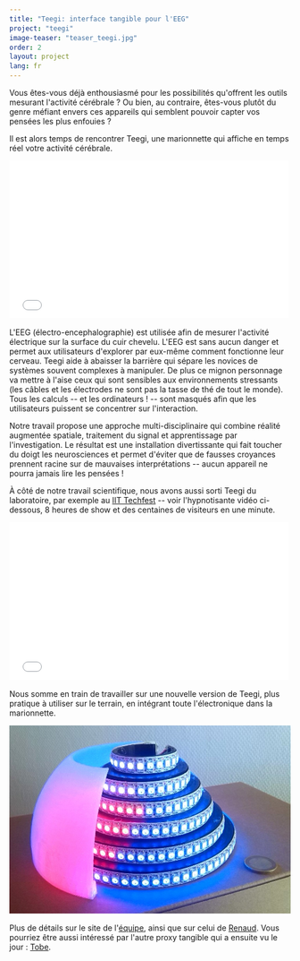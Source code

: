 ```yaml
---
title: "Teegi: interface tangible pour l'EEG"
project: "teegi"
image-teaser: "teaser_teegi.jpg"
order: 2
layout: project
lang: fr
---
```


Vous êtes-vous déjà enthousiasmé pour les possibilités qu'offrent les outils mesurant l'activité cérébrale ? Ou bien, au contraire, êtes-vous plutôt du genre méfiant envers ces appareils qui semblent pouvoir capter vos pensées les plus enfouies ?

Il est alors temps de rencontrer Teegi, une marionnette qui affiche en temps réel votre activité cérébrale.

<iframe src="//player.vimeo.com/video/104486980" width="500" height="281" frameborder="0" webkitallowfullscreen mozallowfullscreen allowfullscreen ></iframe>

L'EEG (électro-encephalographie) est utilisée afin de mesurer l'activité électrique sur la surface du cuir chevelu. L'EEG est sans aucun danger et permet aux utilisateurs d'explorer par eux-même comment fonctionne leur cerveau. Teegi aide à abaisser la barrière qui sépare les novices de systèmes souvent complexes à manipuler. De plus ce mignon personnage va mettre à l'aise ceux qui sont sensibles aux environnements stressants (les câbles et les électrodes ne sont pas la tasse de thé de tout le monde). Tous les calculs -- et les ordinateurs ! -- sont masqués afin que les utilisateurs puissent se concentrer sur l'interaction.

Notre travail propose une approche multi-disciplinaire qui combine réalité augmentée spatiale, traitement du signal et apprentissage par l'investigation. Le résultat est une installation divertissante qui fait toucher du doigt les neurosciences et permet d'éviter que de fausses croyances prennent racine sur de mauvaises interprétations -- aucun appareil ne pourra jamais lire les pensées !

À côté de notre travail scientifique, nous avons aussi sorti Teegi du laboratoire, par exemple au [IIT Techfest](http://www.techfest.org/) -- voir l'hypnotisante vidéo ci-dessous, 8 heures de show et des centaines de visiteurs en une minute.

<iframe src="//player.vimeo.com/video/117606948" width="500" height="281" frameborder="0" webkitallowfullscreen mozallowfullscreen allowfullscreen ></iframe>

Nous somme en train de travailler sur une nouvelle version de Teegi, plus pratique à utiliser sur le terrain, en intégrant toute l'électronique dans la marionnette.

![Teegi disco, v1](/images/teegi/disco.jpg)

Plus de détails sur le site de l'[équipe](https://team.inria.fr/potioc/fr/scientific-subjects/teegi-tangible-eeg-interface/), ainsi que sur celui de [Renaud](http://renaudgervais.github.io/teegi-tangible-eeg-interface/). Vous pourriez être aussi intéressé par l'autre proxy tangible qui a ensuite vu le jour :  [Tobe](/projects/tobe/).
